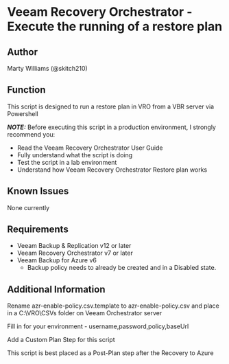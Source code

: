 # Veeam Recovery Orchestrator - Execute the running of a restore plan

## Author

Marty Williams (@skitch210)

## Function

This script is designed to run a restore plan in VRO from a VBR server via Powershell


***NOTE:*** Before executing this script in a production environment, I strongly recommend you:

* Read the Veeam Recovery Orchestrator User Guide
* Fully understand what the script is doing
* Test the script in a lab environment
* Understand how Veeam Recovery Orchestrator Restore plan works

## Known Issues

None currently

## Requirements

* Veeam Backup & Replication v12 or later
* Veeam Recovery Orchestrator v7 or later
* Veeam Backup for Azure v6
  * Backup policy needs to already be created and in a Disabled state.
    
## Additional Information

Rename azr-enable-policy.csv.template to azr-enable-policy.csv and place in a C:\VRO\CSVs folder on Veeam Orchestrator server

Fill in for your environment - username,password,policy,baseUrl

Add a Custom Plan Step for this script

This script is best placed as a Post-Plan step after the Recovery to Azure